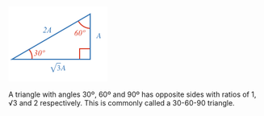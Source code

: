 ![](fig.png)

A triangle with angles 30º, 60º and 90º has opposite sides with ratios of 1, √3 and 2 respectively. This is commonly called a 30-60-90 triangle.